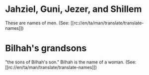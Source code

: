 # Jahziel, Guni, Jezer, and Shillem

These are names of men. (See: [[rc://en/ta/man/translate/translate-names]])

# Bilhah's grandsons

"the sons of Bilhah's son." Bilhah is the name of a woman. (See: [[rc://en/ta/man/translate/translate-names]])

